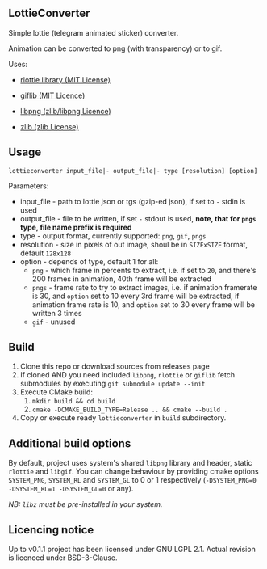 ## LottieConverter
Simple lottie (telegram animated sticker) converter.

Animation can be converted to png (with transparency) or to gif.

Uses:

* [rlottie library (MIT License)](https://github.com/Samsung/rlottie "Samsung/rlottie")

* [giflib (MIT Licence)](http://giflib.sourceforge.net)

* [libpng (zlib/libpng Licence)](http://www.libpng.org/pub/png/libpng.html)

* [zlib (zlib License)](https://zlib.net)

## Usage
`lottieconverter input_file|- output_file|- type [resolution] [option]`

Parameters:

* input_file - path to lottie json or tgs (gzip-ed json), if set to `-` stdin is used
* output_file - file to be written, if set `-` stdout is used, **note, that for `pngs` type, file name prefix is required**
* type - output format, currently supported: `png`, `gif`, `pngs`
* resolution - size in pixels of out image, shoul be in `SIZExSIZE` format, default `128x128`
* option - depends of type, default 1 for all:
    * `png` - which frame in percents to extract, i.e. if set to `20`, and there's 200 frames in animation, 40th frame will be extracted
    * `pngs` - frame rate to try to extract images, i.e. if animation framerate is 30, and `option` set to 10 every 3rd frame will be extracted,
    if animation frame rate is 10, and `option` set to 30 every frame will be written 3 times
    * `gif` - unused
    
## Build
1. Clone this repo or download sources from releases page
2. If cloned AND you need included `libpng`, `rlottie` or `giflib` fetch submodules
by executing `git submodule update --init`
3. Execute CMake build:
   1. `mkdir build && cd build`
   2. `cmake -DCMAKE_BUILD_TYPE=Release .. && cmake --build .`
4. Copy or execute ready `lottieconverter` in `build` subdirectory.

## Additional build options
By default, project uses system's shared `libpng` library and header, 
static `rlottie` and `libgif`. 
You can change behaviour by providing cmake options 
`SYSTEM_PNG`, `SYSTEM_RL` and `SYSTEM_GL` to 0 or 1 respectively
(`-DSYSTEM_PNG=0 -DSYSTEM_RL=1 -DSYSTEM_GL=0` or any).

_NB: `libz` must be pre-installed in your system._

## Licencing notice

Up to v0.1.1 project has been licensed under GNU LGPL 2.1.
Actual revision is licenced under BSD-3-Clause.